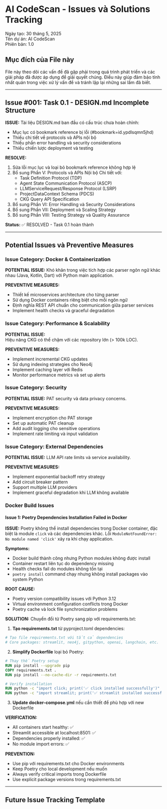 # **AI CodeScan - Issues và Solutions Tracking**

Ngày tạo: 30 tháng 5, 2025  
Tên dự án: AI CodeScan  
Phiên bản: 1.0

## **Mục đích của File này**

File này theo dõi các vấn đề đã gặp phải trong quá trình phát triển và các giải pháp đã được áp dụng để giải quyết chúng. Điều này giúp đảm bảo tính nhất quán trong việc xử lý vấn đề và tránh lặp lại những sai lầm đã biết.

---

## **Issue #001: Task 0.1 - DESIGN.md Incomplete Structure**

**ISSUE:**
Tài liệu DESIGN.md ban đầu có cấu trúc chưa hoàn chỉnh:
- Mục lục có bookmark reference bị lỗi (#bookmark=id.ypdlsqmn5jhd)
- Thiếu chi tiết về protocols và APIs nội bộ
- Thiếu phần error handling và security considerations
- Thiếu chiến lược deployment và testing

**RESOLVE:**
1. Sửa lỗi mục lục và loại bỏ bookmark reference không hợp lệ
2. Bổ sung Phần V: Protocols và APIs Nội bộ Chi tiết với:
   - Task Definition Protocol (TDP)
   - Agent State Communication Protocol (ASCP) 
   - LLMServiceRequest/Response Protocol (LSRP)
   - ProjectDataContext Schema (PDCS)
   - CKG Query API Specification
3. Bổ sung Phần VI: Error Handling và Security Considerations
4. Bổ sung Phần VII: Deployment và Scaling Strategy
5. Bổ sung Phần VIII: Testing Strategy và Quality Assurance

**Status:** ✅ RESOLVED - Task 0.1 hoàn thành

---

## **Potential Issues và Preventive Measures**

### **Issue Category: Docker & Containerization**

**POTENTIAL ISSUE:**
Khó khăn trong việc tích hợp các parser ngôn ngữ khác nhau (Java, Kotlin, Dart) với Python main application.

**PREVENTIVE MEASURES:**
- Thiết kế microservices architecture cho từng parser
- Sử dụng Docker containers riêng biệt cho mỗi ngôn ngữ
- Định nghĩa REST API chuẩn cho communication giữa parser services
- Implement health checks và graceful degradation

### **Issue Category: Performance & Scalability**

**POTENTIAL ISSUE:**  
Hiệu năng CKG có thể chậm với các repository lớn (> 100k LOC).

**PREVENTIVE MEASURES:**
- Implement incremental CKG updates
- Sử dụng indexing strategies cho Neo4j
- Implement caching layer với Redis
- Monitor performance metrics và set up alerts

### **Issue Category: Security**

**POTENTIAL ISSUE:**
PAT security và data privacy concerns.

**PREVENTIVE MEASURES:**
- Implement encryption cho PAT storage
- Set up automatic PAT cleanup
- Add audit logging cho sensitive operations
- Implement rate limiting và input validation

### **Issue Category: External Dependencies**

**POTENTIAL ISSUE:**
LLM API rate limits và service availability.

**PREVENTIVE MEASURES:**
- Implement exponential backoff retry strategy
- Add circuit breaker pattern
- Support multiple LLM providers
- Implement graceful degradation khi LLM không available

### **Docker Build Issues**

#### **Issue 1: Poetry Dependencies Installation Failed in Docker**

**ISSUE:**
Poetry không thể install dependencies trong Docker container, đặc biệt là module `click` và các dependencies khác. Lỗi `ModuleNotFoundError: No module named 'click'` xảy ra khi chạy application.

**Symptoms:**
- Docker build thành công nhưng Python modules không được install
- Container restart liên tục do dependency missing
- Health checks fail do modules không tồn tại
- `poetry install` command chạy nhưng không install packages vào system Python

**ROOT CAUSE:**
- Poetry version compatibility issues với Python 3.12
- Virtual environment configuration conflicts trong Docker
- Poetry cache và lock file synchronization problems

**SOLUTION:**
Chuyển đổi từ Poetry sang pip với requirements.txt:

1. **Tạo requirements.txt** từ pyproject.toml dependencies:
```bash
# Tạo file requirements.txt với tất cả dependencies
# Core packages: streamlit, neo4j, gitpython, openai, langchain, etc.
```

2. **Simplify Dockerfile** loại bỏ Poetry:
```dockerfile
# Thay thế Poetry setup
RUN pip install --upgrade pip
COPY requirements.txt .
RUN pip install --no-cache-dir -r requirements.txt

# Verify installation
RUN python -c "import click; print('✅ click installed successfully')"
RUN python -c "import streamlit; print('✅ streamlit installed successfully')"
```

3. **Update docker-compose.yml** nếu cần thiết để phù hợp với new Dockerfile

**VERIFICATION:**
- All containers start healthy: ✅
- Streamlit accessible at localhost:8501: ✅  
- Dependencies properly installed: ✅
- No module import errors: ✅

**PREVENTION:**
- Use pip với requirements.txt cho Docker environments
- Keep Poetry cho local development nếu muốn
- Always verify critical imports trong Dockerfile
- Use explicit package versions trong requirements.txt

---

## **Future Issue Tracking Template**

```